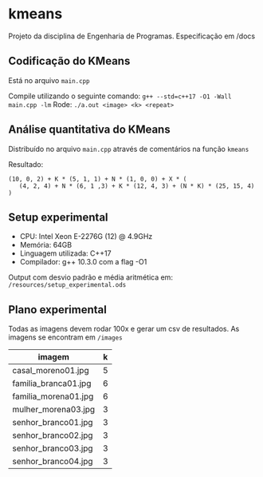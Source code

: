 # kmeans

Projeto da disciplina de Engenharia de Programas. Especificação em /docs

## Codificação do KMeans

Está no arquivo `main.cpp`

Compile utilizando o seguinte comando: `g++ --std=c++17 -O1 -Wall main.cpp -lm`
Rode: `./a.out <image> <k> <repeat>`

## Análise quantitativa do KMeans

Distribuído no arquivo `main.cpp` através de comentários na função `kmeans`

Resultado:

```
(10, 0, 2) + K * (5, 1, 1) + N * (1, 0, 0) + X * (
   (4, 2, 4) + N * (6, 1 ,3) + K * (12, 4, 3) + (N * K) * (25, 15, 4)
)
```

## Setup experimental

- CPU: Intel Xeon E-2276G (12) @ 4.9GHz
- Memória: 64GB
- Linguagem utilizada: C++17
- Compilador: g++ 10.3.0 com a flag -O1

Output com desvio padrão e média aritmética em: `/resources/setup_experimental.ods`

## Plano experimental

Todas as imagens devem rodar 100x e gerar um csv de resultados. As imagens se encontram em `/images`

| 	      imagem 		| 	    k    	|
| --------------------- |:-------------:|
|   casal_moreno01.jpg  |       5       |
| familia_branca01.jpg  |       6 	    |
| familia_morena01.jpg  |       6       |
|  mulher_morena03.jpg  |       3       |
|  senhor_branco01.jpg  |       3       |
|  senhor_branco02.jpg  |       3       |
|  senhor_branco03.jpg  |       3       |
|  senhor_branco04.jpg  |       3       |